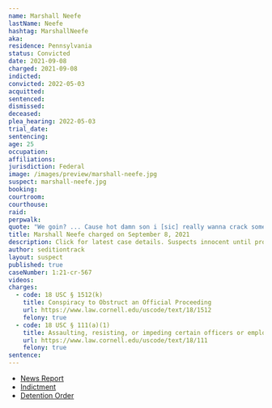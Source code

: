 ```yaml
---
name: Marshall Neefe
lastName: Neefe
hashtag: MarshallNeefe
aka:
residence: Pennsylvania
status: Convicted
date: 2021-09-08
charged: 2021-09-08
indicted:
convicted: 2022-05-03
acquitted:
sentenced:
dismissed:
deceased:
plea_hearing: 2022-05-03
trial_date:
sentencing:
age: 25
occupation:
affiliations:
jurisdiction: Federal
image: /images/preview/marshall-neefe.jpg
suspect: marshall-neefe.jpg
booking:
courtroom:
courthouse:
raid:
perpwalk:
quote: "We goin? ... Cause hot damn son i [sic] really wanna crack some commie skulls."
title: Marshall Neefe charged on September 8, 2021
description: Click for latest case details. Suspects innocent until proven guilty.
author: seditiontrack
layout: suspect
published: true
caseNumber: 1:21-cr-567
videos:
charges:
  - code: 18 USC § 1512(k)
    title: Conspiracy to Obstruct an Official Proceeding
    url: https://www.law.cornell.edu/uscode/text/18/1512
    felony: true
  - code: 18 USC § 111(a)(1)
    title: Assaulting, resisting, or impeding certain officers or employees
    url: https://www.law.cornell.edu/uscode/text/18/111
    felony: true
sentence:
---
```


- [News Report](https://www.mcall.com/news/pennsylvania/mc-nws-pa-men-charged-capitol-attack-20210914-mpvo6vsozfb3zjlyochwtgndye-story.html)
- [Indictment](https://www.justice.gov/usao-dc/case-multi-defendant/file/1432686/download)
- [Detention Order](https://extremism.gwu.edu/sites/g/files/zaxdzs2191/f/Marshall%20Neefe%20Government%20Opposition%20to%20Motion%20to%20Appeal%20Detention%20Order.pdf)
